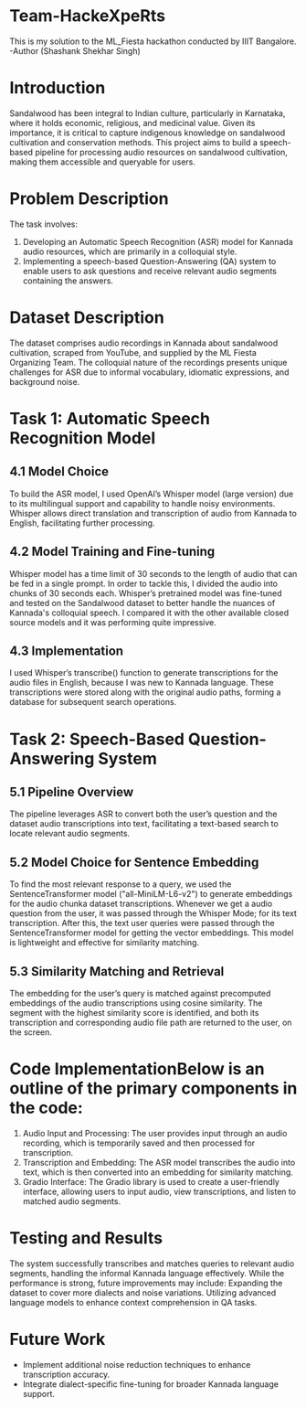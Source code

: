 # Team-HackeXpeRts
This is my solution to the ML_Fiesta hackathon conducted by IIIT Bangalore.
-Author (Shashank Shekhar Singh)

# Introduction
Sandalwood has been integral to Indian culture, particularly in Karnataka, where it holds economic, religious, and medicinal value. Given its importance, it is critical to capture indigenous knowledge on sandalwood cultivation and conservation methods. This project aims to build a speech-based pipeline for processing audio resources on sandalwood cultivation, making them accessible and queryable for users.

# Problem Description
The task involves:
1. Developing an Automatic Speech Recognition (ASR) model for Kannada audio resources, which are primarily in a colloquial style.
2. Implementing a speech-based Question-Answering (QA) system to enable users to ask questions and receive relevant audio segments containing the answers.

# Dataset Description
The dataset comprises audio recordings in Kannada about sandalwood cultivation, scraped from YouTube, and supplied by the ML Fiesta Organizing Team. The colloquial nature of the recordings presents unique challenges for ASR due to informal vocabulary, idiomatic expressions, and background noise.

# Task 1: Automatic Speech Recognition Model
## 4.1 Model Choice
To build the ASR model, I used OpenAI’s Whisper model (large version) due to its multilingual support and capability to handle noisy environments. Whisper allows direct translation and transcription of audio from Kannada to English, facilitating further processing.
## 4.2 Model Training and Fine-tuning
Whisper model has a time limit of 30 seconds to the length of audio that can be fed in a single prompt. In order to tackle this, I divided the audio into chunks of 30 seconds each. Whisper’s pretrained model was fine-tuned and tested on the Sandalwood dataset to better handle the nuances of Kannada's colloquial speech. I compared it with the other available closed source models and it was performing quite impressive.
## 4.3 Implementation
I used Whisper’s transcribe() function to generate transcriptions for the audio files in English, because I was new to Kannada language. These transcriptions were stored along with the original audio paths, forming a database for subsequent search operations.

# Task 2: Speech-Based Question-Answering System
## 5.1 Pipeline Overview
The pipeline leverages ASR to convert both the user’s question and the dataset audio transcriptions into text, facilitating a text-based search to locate relevant audio segments.
## 5.2 Model Choice for Sentence Embedding
To find the most relevant response to a query, we used the SentenceTransformer model ("all-MiniLM-L6-v2") to generate embeddings for the audio chunka dataset transcriptions. Whenever we get a audio question from the user, it was passed through the Whisper Mode; for its text transcription. After this, the text user queries were passed through the SentenceTransformer model for getting the vector embeddings. This model is lightweight and effective for similarity matching.

## 5.3 Similarity Matching and Retrieval
The embedding for the user’s query is matched against precomputed embeddings of the audio transcriptions using cosine similarity. The segment with the highest similarity score is identified, and both its transcription and corresponding audio file path are returned to the user, on the screen.

# Code ImplementationBelow is an outline of the primary components in the code:
1. Audio Input and Processing:
The user provides input through an audio recording, which is temporarily saved and then processed for transcription.
2. Transcription and Embedding:
The ASR model transcribes the audio into text, which is then converted into an embedding for similarity matching.
3. Gradio Interface:
The Gradio library is used to create a user-friendly interface, allowing users to input audio, view transcriptions, and listen to matched audio segments.

# Testing and Results
The system successfully transcribes and matches queries to relevant audio segments, handling the informal Kannada language effectively. While the performance is strong, future improvements may include: Expanding the dataset to cover more dialects and noise variations. Utilizing advanced language models to enhance context comprehension in QA tasks.

# Future Work
- Implement additional noise reduction techniques to enhance transcription accuracy.
- Integrate dialect-specific fine-tuning for broader Kannada language support.
